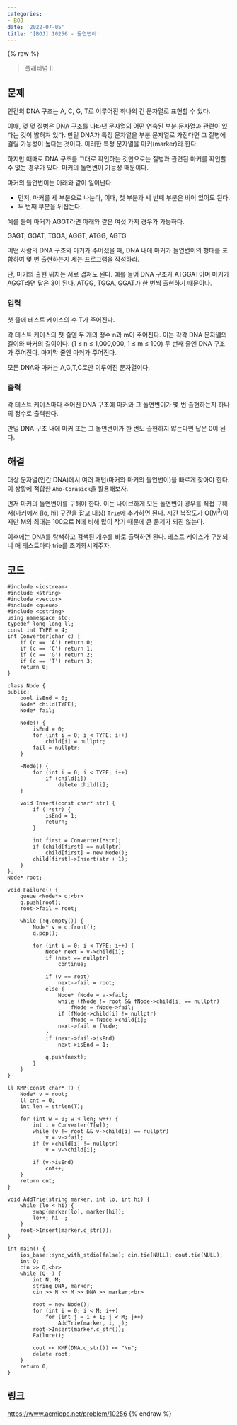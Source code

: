 ```yaml
---
categories:
- BOJ
date: '2022-07-05'
title: '[BOJ] 10256 - 돌연변이'
---
```


{% raw %}
> 플래티넘 II<br>

## 문제
인간의 DNA 구조는 A, C, G, T로 이루어진 하나의 긴 문자열로 표현할 수 있다.

이때, 몇 몇 질병은 DNA 구조를 나타낸 문자열의 어떤 연속된 부분 문자열과 관련이 있다는 것이 밝혀져 있다. 만일 DNA가 특정 문자열을 부분 문자열로 가진다면 그 질병에 걸릴 가능성이 높다는 것이다. 이러한 특정 문자열을 마커(marker)라 한다.

하지만 때때로 DNA 구조를 그대로 확인하는 것만으로는 질병과 관련된 마커를 확인할 수 없는 경우가 있다. 마커의 돌연변이 가능성 때문이다.

마커의 돌연변이는 아래와 같이 일어난다.

-   먼저, 마커를 세 부분으로 나눈다, 이때, 첫 부분과 세 번째 부분은 비어 있어도 된다.
-   두 번째 부분을 뒤집는다.

예를 들어 마커가 AGGT라면 아래와 같은 여섯 가지 경우가 가능하다.

GAGT, GGAT, TGGA, AGGT, ATGG, AGTG

어떤 사람의 DNA 구조와 마커가 주어졌을 때, DNA 내에 마커가 돌연변이의 형태를 포함하여 몇 번 출현하는지 세는 프로그램을 작성하라.

단, 마커의 출현 위치는 서로 겹쳐도 된다. 예를 들어 DNA 구조가 ATGGAT이며 마커가 AGGT라면 답은 3이 된다. ATGG, TGGA, GGAT가 한 번씩 출현하기 때문이다.

### 입력
첫 줄에 테스트 케이스의 수 T가 주어진다.

각 테스트 케이스의 첫 줄엔 두 개의 정수 n과 m이 주어진다. 이는 각각 DNA 문자열의 길이와 마커의 길이이다. (1 ≤ n ≤ 1,000,000, 1 ≤ m ≤ 100) 두 번째 줄엔 DNA 구조가 주어진다. 마지막 줄엔 마커가 주어진다.

모든 DNA와 마커는 A,G,T,C로만 이루어진 문자열이다.

### 출력
각 테스트 케이스마다 주어진 DNA 구조에 마커와 그 돌연변이가 몇 번 출현하는지 하나의 정수로 출력한다.

만일 DNA 구조 내에 마커 또는 그 돌연변이가 한 번도 출현하지 않는다면 답은 0이 된다.

## 해결
대상 문자열(인간 DNA)에서 여러 패턴(마커와 마커의 돌연변이)을 빠르게 찾아야 한다. 이 상황에 적합한 `Aho-Corasick`을 활용해보자.

먼저 마커의 돌연변이를 구해야 한다. 이는 나이브하게 모든 돌연변이 경우를 직접 구해서(마커에서 [lo, hi] 구간을 잡고 대칭) `Trie`에 추가하면 된다. 시간 복잡도가 O(M<sup>3</sup>)이지만 M의 최대는 100으로 N에 비해 많이 작기 때문에 큰 문제가 되진 않는다.

이후에는 DNA를 탐색하고 검색된 개수를 바로 출력하면 된다. 테스트 케이스가 구분되니 매 테스트마다 trie를 초기화시켜주자.

## 코드
```
#include <iostream>
#include <string>
#include <vector>
#include <queue>
#include <cstring>
using namespace std;
typedef long long ll;
const int TYPE = 4;
int Converter(char c) { 
	if (c == 'A') return 0;
	if (c == 'C') return 1;
	if (c == 'G') return 2;
	if (c == 'T') return 3;
	return 0;
}

class Node {
public:
	bool isEnd = 0;
	Node* child[TYPE];
	Node* fail;

	Node() {
		isEnd = 0;
		for (int i = 0; i < TYPE; i++)
			child[i] = nullptr;
		fail = nullptr;
	}

	~Node() {
		for (int i = 0; i < TYPE; i++)
			if (child[i])
				delete child[i];
	}

	void Insert(const char* str) {
		if (!*str) {
			isEnd = 1;
			return;
		}

		int first = Converter(*str);
		if (child[first] == nullptr)
			child[first] = new Node();
		child[first]->Insert(str + 1);
	}
};
Node* root;

void Failure() {
	queue <Node*> q;<br>
	q.push(root);
	root->fail = root;

	while (!q.empty()) {
		Node* v = q.front();
		q.pop();

		for (int i = 0; i < TYPE; i++) {
			Node* next = v->child[i];
			if (next == nullptr)
				continue;

			if (v == root)
				next->fail = root;
			else {
				Node* fNode = v->fail;
				while (fNode != root && fNode->child[i] == nullptr)
					fNode = fNode->fail;
				if (fNode->child[i] != nullptr)
					fNode = fNode->child[i];
				next->fail = fNode;
			}
			if (next->fail->isEnd)
				next->isEnd = 1;

			q.push(next);
		}
	}
}

ll KMP(const char* T) {
	Node* v = root;
	ll cnt = 0;
	int len = strlen(T);

	for (int w = 0; w < len; w++) {
		int i = Converter(T[w]);
		while (v != root && v->child[i] == nullptr)
			v = v->fail;
		if (v->child[i] != nullptr)
			v = v->child[i];

		if (v->isEnd)
			cnt++;
	}
	return cnt;
}

void AddTrie(string marker, int lo, int hi) {
	while (lo < hi) {
		swap(marker[lo], marker[hi]);
		lo++; hi--;
	}
	root->Insert(marker.c_str());
}

int main() {
	ios_base::sync_with_stdio(false); cin.tie(NULL); cout.tie(NULL);
	int Q;
	cin >> Q;<br>
	while (Q--) {
		int N, M;
		string DNA, marker;
		cin >> N >> M >> DNA >> marker;<br>

		root = new Node();
		for (int i = 0; i < M; i++)
			for (int j = i + 1; j < M; j++)
				AddTrie(marker, i, j);
		root->Insert(marker.c_str());
		Failure();

		cout << KMP(DNA.c_str()) << "\n";
		delete root;
	}
	return 0;
}
```

## 링크
https://www.acmicpc.net/problem/10256
{% endraw %}